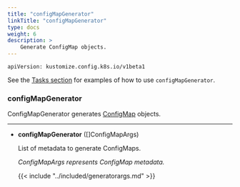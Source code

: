 ```yaml
---
title: "configMapGenerator"
linkTitle: "configMapGenerator"
type: docs
weight: 6
description: >
    Generate ConfigMap objects.
---
```

`apiVersion: kustomize.config.k8s.io/v1beta1`

See the [Tasks section] for examples of how to use `configMapGenerator`.

### configMapGenerator
ConfigMapGenerator generates [ConfigMap] objects.

---

* **configMapGenerator** ([]ConfigMapArgs)

    List of metadata to generate ConfigMaps.

    _ConfigMapArgs represents ConfigMap metadata._

    {{< include "../included/generatorargs.md" >}}


[Tasks section]: /docs/tasks/configmap_generator/
[ConfigMap]: https://kubernetes.io/docs/reference/kubernetes-api/config-and-storage-resources/config-map-v1/
